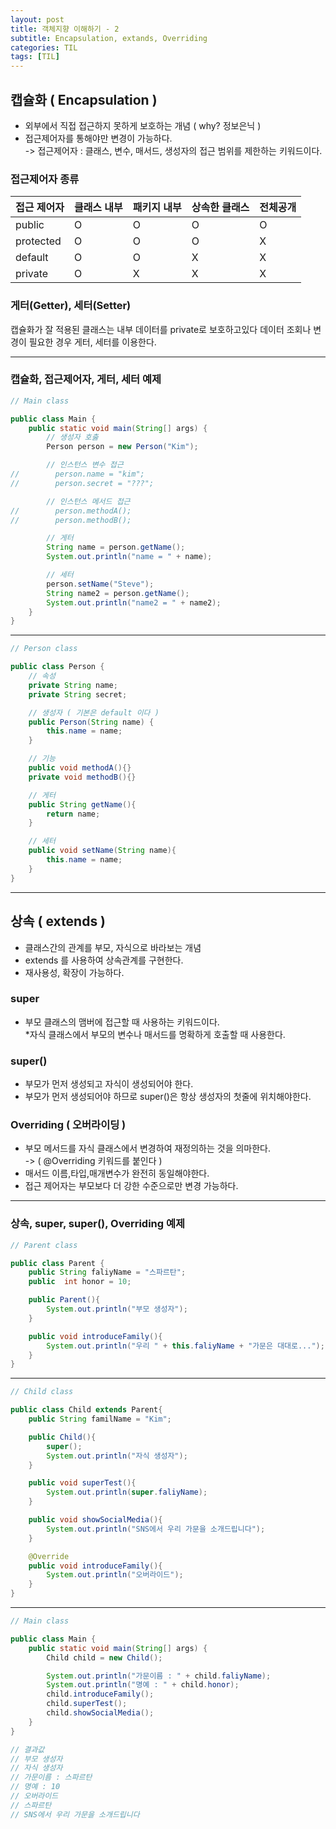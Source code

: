 ```yaml
---
layout: post
title: 객체지향 이해하기 - 2
subtitle: Encapsulation, extands, Overriding
categories: TIL
tags: [TIL]
---
```


## 캡슐화 ( Encapsulation )
* 외부에서 직접 접근하지 못하게 보호하는 개념 ( why? 정보은닉 )
* 접근제어자를 통해야만 변경이 가능하다.   
-> 접근제어자 : 클래스, 변수, 매서드, 생성자의 접근 범위를 제한하는 키워드이다.

### 접근제어자 종류 

| 접근 제어자 | 클래스 내부 | 패키지 내부 | 상속한 클래스 | 전체공개 |
|-------------|-------------|--------------|----------------|-----------|
| public      | O           | O            | O              | O         |
| protected   | O           | O            | O              | X         |
| default     | O           | O            | X              | X         |
| private     | O           | X            | X              | X         |

### 게터(Getter), 세터(Setter)

캡슐화가 잘 적용된 클래스는 내부 데이터를 private로 보호하고있다
데이터 조회나 변경이 필요한 경우 게터, 세터를 이용한다.

---

### 캡슐화, 접근제어자, 게터, 세터 예제

```java
// Main class

public class Main {
    public static void main(String[] args) {
        // 생성자 호춣
        Person person = new Person("Kim");

        // 인스턴스 변수 접근
//        person.name = "kim";
//        person.secret = "???";

        // 인스턴스 메서드 접근
//        person.methodA();
//        person.methodB();

        // 게터
        String name = person.getName();
        System.out.println("name = " + name);

        // 세터
        person.setName("Steve");
        String name2 = person.getName();
        System.out.println("name2 = " + name2);
    }
}

```

---

```java
// Person class

public class Person {
    // 속성
    private String name;
    private String secret;

    // 생성자 ( 기본은 default 이다 )
    public Person(String name) {
        this.name = name;
    }

    // 기능
    public void methodA(){}
    private void methodB(){}

    // 게터
    public String getName(){
        return name;
    }

    // 세터
    public void setName(String name){
        this.name = name;
    }
}
```

---

## 상속 ( extends )
* 클래스간의 관계를 부모, 자식으로 바라보는 개념   
* extends 를 사용하여 상속관계를 구현한다.   
* 재사용성, 확장이 가능하다.   

### super
* 부모 클래스의 맴버에 접근할 때 사용하는 키워드이다.   
*자식 클래스에서 부모의 변수나 매서드를 명확하게 호출할 때 사용한다.   

### super()
* 부모가 먼저 생성되고 자식이 생성되어야 한다.   
* 부모가 먼저 생성되어야 하므로 super()은 항상 생성자의 첫줄에 위치해야한다.   

### Overriding ( 오버라이딩 ) 
* 부모 메서드를 자식 클래스에서 변경하여 재정의하는 것을 의마한다.   
-> ( @Overriding 키워드를 붙인다 )
* 매서드 이름,타입,매개변수가 완전히 동일해야한다.    
* 접근 제어자는 부모보다 더 강한 수준으로만 변경 가능하다.   

---

### 상속, super, super(), Overriding 예제

```java
// Parent class

public class Parent {
    public String faliyName = "스파르탄";
    public  int honor = 10;

    public Parent(){
        System.out.println("부모 생성자");
    }

    public void introduceFamily(){
        System.out.println("우리 " + this.faliyName + "가문은 대대로...");
    }
}
```

---

```java
// Child class

public class Child extends Parent{
    public String familName = "Kim";

    public Child(){
        super();
        System.out.println("자식 생성자");
    }

    public void superTest(){
        System.out.println(super.faliyName);
    }

    public void showSocialMedia(){
        System.out.println("SNS에서 우리 가문을 소개드립니다");
    }

    @Override
    public void introduceFamily(){
        System.out.println("오버라이드");
    }
}
```

---

```java
// Main class

public class Main {
    public static void main(String[] args) {
        Child child = new Child();

        System.out.println("가문이름 : " + child.faliyName);
        System.out.println("명예 : " + child.honor);
        child.introduceFamily();
        child.superTest();
        child.showSocialMedia();
    }
}

// 결과값
// 부모 생성자
// 자식 생성자
// 가문이름 : 스파르탄
// 명예 : 10
// 오버라이드
// 스파르탄
// SNS에서 우리 가문을 소개드립니다
```
